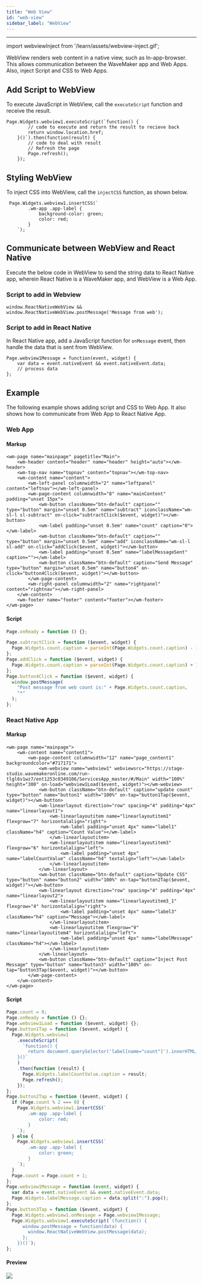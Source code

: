 ```yaml
---
title: "Web View"
id: "web-view"
sidebar_label: "WebView"
---
```


---

import webviewInject from '/learn/assets/webview-inject.gif';

WebView renders web content in a native view, such as In-app-browser. This allows communication between the WaveMaker app and Web Apps. Also, inject Script and CSS to Web Apps.

## Add Script to WebView

To execute JavaScript in WebView, call the `executeScript` function and receive the result.

```
Page.Widgets.webview1.executeScript(`function() {
        // code to execute and return the result to recieve back
        return window.location.href;
    }()`).then(function(result) {
        // code to deal with result
        // Refresh the page
        Page.refresh();
    });
```

## Styling WebView

To inject CSS into WebView, call the `injectCSS` function, as shown below.

```
 Page.Widgets.webview1.insertCSS(`
        .wm-app .app-label {
            background-color: green;
            color: red;
        }
    `);
```

## Communicate between WebView and React Native

Execute the below code in WebView to send the string data to React Native app, wherein React Native is a WaveMaker app, and WebView is a Web App.

### Script to add in Webview

```
window.ReactNativeWebView && window.ReactNativeWebView.postMessage('Message from web');
```

### Script to add in React Native

In React Native app, add a JavaScript function for `onMessage` event, then handle the data that is sent from WebView.

```
Page.webview1Message = function(event, widget) {
    var data = event.nativeEvent && event.nativeEvent.data;
    // process data
};
```

## Example

The following example shows adding script and CSS to Web App. It also shows how to communicate from Web App to React Native App.

### Web App

#### Markup

```
<wm-page name="mainpage" pagetitle="Main">
    <wm-header content="header" name="header" height="auto"></wm-header>
    <wm-top-nav name="topnav" content="topnav"></wm-top-nav>
    <wm-content name="content">
        <wm-left-panel columnwidth="2" name="leftpanel" content="leftnav"></wm-left-panel>
        <wm-page-content columnwidth="8" name="mainContent" padding="unset 15px">
            <wm-button className="btn-default" caption="" type="button" margin="unset 0.5em" name="subtract" iconclassName="wm-sl-l sl-subtract" on-click="subtractClick($event, widget)"></wm-button>
            <wm-label padding="unset 0.5em" name="count" caption="0"></wm-label>
            <wm-button className="btn-default" caption="" type="button" margin="unset 0.5em" name="add" iconclassName="wm-sl-l sl-add" on-click="addClick($event, widget)"></wm-button>
            <wm-label padding="unset 0.5em" name="labelMessageSent" caption=""></wm-label>
            <wm-button className="btn-default" caption="Send Message" type="button" margin="unset 0.5em" name="button4" on-click="button4Click($event, widget)"></wm-button>
        </wm-page-content>
        <wm-right-panel columnwidth="2" name="rightpanel" content="rightnav"></wm-right-panel>
    </wm-content>
    <wm-footer name="footer" content="footer"></wm-footer>
</wm-page>
```

#### Script

```js
Page.onReady = function () {};

Page.subtractClick = function ($event, widget) {
  Page.Widgets.count.caption = parseInt(Page.Widgets.count.caption) - 1;
};
Page.addClick = function ($event, widget) {
  Page.Widgets.count.caption = parseInt(Page.Widgets.count.caption) + 1;
};
Page.button4Click = function ($event, widget) {
  window.postMessage(
    "Post message from web count is:" + Page.Widgets.count.caption,
    "*"
  );
};
```

### React Native App

#### Markup

```
<wm-page name="mainpage">
    <wm-content name="content1">
        <wm-page-content columnwidth="12" name="page_content1" backgroundcolor="#717171">
            <wm-webview name="webview1" webviewsrc="https://stage-studio.wavemakeronline.com/run-tlgl6v1wz7/ent1253c0349106/ServicesApp_master/#/Main" width="100%" height="300" on-load="webview1Load($event, widget)"></wm-webview>
            <wm-button className="btn-default" caption="update count" type="button" name="button1" width="100%" on-tap="button1Tap($event, widget)"></wm-button>
            <wm-linearlayout direction="row" spacing="4" padding="4px" name="linearlayout1">
                <wm-linearlayoutitem name="linearlayoutitem1" flexgrow="7" horizontalalign="right">
                    <wm-label padding="unset 4px" name="label1" className="h4" caption="Count Value"></wm-label>
                </wm-linearlayoutitem>
                <wm-linearlayoutitem name="linearlayoutitem3" flexgrow="6" horizontalalign="left">
                    <wm-label padding="unset 4px" name="labelCountValue" className="h4" textalign="left"></wm-label>
                </wm-linearlayoutitem>
            </wm-linearlayout>
            <wm-button className="btn-default" caption="Update CSS" type="button" name="button2" width="100%" on-tap="button2Tap($event, widget)"></wm-button>
            <wm-linearlayout direction="row" spacing="4" padding="4px" name="linearlayout2">
                <wm-linearlayoutitem name="linearlayoutitem3_1" flexgrow="4" horizontalalign="right">
                    <wm-label padding="unset 4px" name="label3" className="h4" caption="Message"></wm-label>
                </wm-linearlayoutitem>
                <wm-linearlayoutitem flexgrow="9" name="linearlayoutitem4" horizontalalign="left">
                    <wm-label padding="unset 4px" name="labelMessage" className="h4"></wm-label>
                </wm-linearlayoutitem>
            </wm-linearlayout>
            <wm-button className="btn-default" caption="Inject Post Message" type="button" name="button3" width="100%" on-tap="button3Tap($event, widget)"></wm-button>
        </wm-page-content>
    </wm-content>
</wm-page>
```

#### Script

```js
Page.count = 0;
Page.onReady = function () {};
Page.webview1Load = function ($event, widget) {};
Page.button1Tap = function ($event, widget) {
  Page.Widgets.webview1
    .executeScript(
      `function() {
        return document.querySelector('label[name="count"]').innerHTML; 
    }()`
    )
    .then(function (result) {
      Page.Widgets.labelCountValue.caption = result;
      Page.refresh();
    });
};
Page.button2Tap = function ($event, widget) {
  if (Page.count % 2 === 0) {
    Page.Widgets.webview1.insertCSS(`
        .wm-app .app-label {
            color: red;
        }
    `);
  } else {
    Page.Widgets.webview1.insertCSS(`
        .wm-app .app-label {
            color: green;
        }
    `);
  }
  Page.count = Page.count + 1;
};
Page.webview1Message = function (event, widget) {
  var data = event.nativeEvent && event.nativeEvent.data;
  Page.Widgets.labelMessage.caption = data.split(":").pop();
};
Page.button3Tap = function ($event, widget) {
  Page.Widgets.webview1.onMessage = Page.webview1Message;
  Page.Widgets.webview1.executeScript(`(function() {
      window.postMessage = function(data) {
        window.ReactNativeWebView.postMessage(data);
      };
    })()`);
};
```

#### Preview

<div style={{flex:1}}>
<img src={webviewInject}/>
</div>
